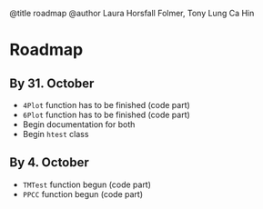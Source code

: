@title roadmap
@author Laura Horsfall Folmer, Tony Lung Ca Hin

# Roadmap

## By 31. October

- `4Plot` function has to be finished (code part)
- `6Plot` function has to be finished (code part)
- Begin documentation for both
- Begin `htest` class 

## By 4. October

- `TMTest` function begun (code part)
- `PPCC` function begun (code part)
